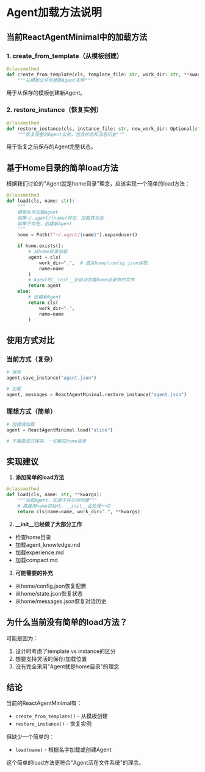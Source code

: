 # Agent加载方法说明

## 当前ReactAgentMinimal中的加载方法

### 1. create_from_template（从模板创建）
```python
@classmethod
def create_from_template(cls, template_file: str, work_dir: str, **kwargs):
    """从模板文件创建新Agent实例"""
```

用于从保存的模板创建新Agent。

### 2. restore_instance（恢复实例）
```python
@classmethod
def restore_instance(cls, instance_file: str, new_work_dir: Optional[str] = None):
    """恢复完整的Agent实例，包含状态和消息历史"""
```

用于恢复之前保存的Agent完整状态。

## 基于Home目录的简单load方法

根据我们讨论的"Agent就是home目录"理念，应该实现一个简单的load方法：

```python
@classmethod
def load(cls, name: str):
    """
    根据名字加载Agent
    如果~/.agent/{name}存在，加载其状态
    如果不存在，创建新Agent
    """
    home = Path(f"~/.agent/{name}").expanduser()

    if home.exists():
        # 从home目录加载
        agent = cls(
            work_dir=".",  # 或从home/config.json读取
            name=name
        )
        # Agent的__init__会自动加载home目录中的文件
        return agent
    else:
        # 创建新Agent
        return cls(
            work_dir=".",
            name=name
        )
```

## 使用方式对比

### 当前方式（复杂）
```python
# 保存
agent.save_instance("agent.json")

# 加载
agent, messages = ReactAgentMinimal.restore_instance("agent.json")
```

### 理想方式（简单）
```python
# 创建或加载
agent = ReactAgentMinimal.load("alice")

# 不需要显式保存，一切都在home目录
```

## 实现建议

1. **添加简单的load方法**
```python
@classmethod
def load(cls, name: str, **kwargs):
    """加载Agent，如果不存在则创建"""
    # 直接用name初始化，__init__会处理一切
    return cls(name=name, work_dir=".", **kwargs)
```

2. **__init__已经做了大部分工作**
- 检查home目录
- 加载agent_knowledge.md
- 加载experience.md
- 加载compact.md

3. **可能需要的补充**
- 从home/config.json恢复配置
- 从home/state.json恢复状态
- 从home/messages.json恢复对话历史

## 为什么当前没有简单的load方法？

可能是因为：
1. 设计时考虑了template vs instance的区分
2. 想要支持灵活的保存/加载位置
3. 没有完全采用"Agent就是home目录"的理念

## 结论

当前的ReactAgentMinimal有：
- `create_from_template()` - 从模板创建
- `restore_instance()` - 恢复实例

但缺少一个简单的：
- `load(name)` - 根据名字加载或创建Agent

这个简单的load方法更符合"Agent活在文件系统"的理念。